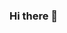 ### Hi there 👋

<!--
**Rhaban744/Rhaban744** is a ✨ _special_ ✨ repository because its `README.md` (this file) appears on your GitHub profile.

Here are some ideas to get you started:

- 🔭 I’m currently working on Ubuntu 22.04 and I am wishing to read my Freestyle Libre 3 reader in Ubuntu. 

